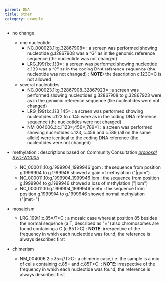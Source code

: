 ```yaml
---
parent: DNA
title: other
category: example
---
```


* no change
	* one nucleotide
		* NC\_000023.11:g.32867908=
		:	a screen was performed showing nucleotide g.32867908 was a “G” as in the genomic reference sequence (the nucleotide was not changed)
		* LRG\_199t1:c.123=
		:	a screen was performed showing nucleotide c.123 was a “C” as in the coding DNA reference sequence (the nucleotide was not changed)
		:	**NOTE:** the description c.123C>C is not allowed
	* several nucleotides
		* NC\_000023.11:g.32867908\_32867923=
		:	a screen was performed showing nucleotides g.32867908 to g.32867923 were as in the genomic reference sequence (the nucleotides were not changed)
		* LRG\_199t1:c.123\_145=
		:	a screen was performed showing nucleotides c.123 to c.145 were as in the coding DNA reference sequence (the nucleotides were not changed)
		* NM\_004006.2:c.[123=;456=;789=]
		:	a screen was performed showing nucleotides c.123, c.456 and c.789 (all on the same allele) were identical to the coding DNA reference (the nucleotides were not changed)

* methylation
:	descriptions based on Community Consultation [_proposal SVD-WG005_](/background/consultation/SVD-WG005/)
	*	NC\_000011.10:g.1999904\_1999946\|gom
	:	the sequence from position g.1999904 to g.1999946 showed a gain of methylation ("\|gom")
	*	NC\_000011.10:g.1999904\_1999946\|lom
	:	the sequence from position g.1999904 to g.1999946 showed a loss of methylation ("\|lom")
	*	NC\_000011.10:g.1999904\_1999946\|met=
	:	the sequence from position g.1999904 to g.1999946 showed normal methylation ("\|met=")

* mosaicism
	*	LRG\_199t1:c.85=/T>C
		:	a mosaic case where at position 85 besides the normal sequence (a T, described as "=") also chromosomes are found containing a C (c.85T>C)
		:	**NOTE**: irrespective of the frequency in which each nucleotide was found, the reference is always described first
* chimerism
	*	NM\_004006.2:c.85=//T>C
		:	a chimeric case, i.e. the sample is a mix of cells containing c.85= and c.85T>C.
		:	**NOTE**: irrespective of the frequency in which each nucleotide was found, the reference is always described first
